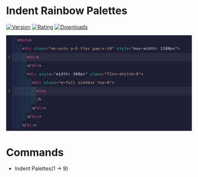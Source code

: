 # Indent Rainbow Palettes

[![Version](https://vsmarketplacebadge.apphb.com/version/evondev.indent-rainbow-palettes.svg)](https://marketplace.visualstudio.com/items?itemName=evondev.indent-rainbow-palettes)
[![Rating](https://vsmarketplacebadge.apphb.com/rating/evondev.indent-rainbow-palettes.svg)](https://marketplace.visualstudio.com/items?itemName=evondev.indent-rainbow-palettes)
[![Downloads](https://vsmarketplacebadge.apphb.com/downloads/evondev.indent-rainbow-palettes.svg)](https://marketplace.visualstudio.com/items?itemName=evondev.indent-rainbow-palettes)

![Preview](https://raw.githubusercontent.com/evondev/indent-rainbow-palettes/master/preview1.png)

# Commands

- Indent Palettes(1 -> 9)
